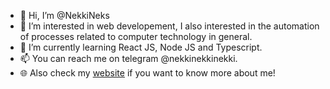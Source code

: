 - 👋 Hi, I’m @NekkiNeks
- 👀 I’m interested in web developement, I also interested in the automation of processes related to computer technology in general.
- 🌱 I’m currently learning React JS, Node JS and Typescript.
- 📫 You can reach me on telegram @nekkinekkinekki.
- 🌐 Also check my [website](https://nekkineks.github.io) if you want to know more about me!

<!---
NekkiNeks/NekkiNeks is a ✨ special ✨ repository because its `README.md` (this file) appears on your GitHub profile.
You can click the Preview link to take a look at your changes.
--->
